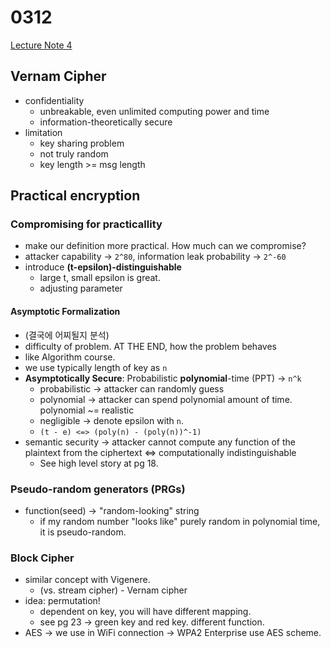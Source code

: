 # 0312

[Lecture Note 4](../lecture-notes/Lecture%204%20Slides.pdf)

## Vernam Cipher

- confidentiality
  - unbreakable, even unlimited computing power and time
  - information-theoretically secure
- limitation
  - key sharing problem
  - not truly random
  - key length >= msg length

## Practical encryption

### Compromising for practicallity

- make our definition more practical. How much can we compromise?
- attacker capability -> `2^80`, information leak probability -> `2^-60`
- introduce **(t-epsilon)-distinguishable**
  - large t, small epsilon is great.
  - adjusting parameter

#### Asymptotic Formalization

- (결국에 어찌될지 분석)
- difficulty of problem. AT THE END, how the problem behaves
- like Algorithm course.
- we use typically length of key as `n`
- **Asymptotically Secure**: Probabilistic **polynomial**-time (PPT) -> `n^k`
  - probabilistic -> attacker can randomly guess
  - polynomial -> attacker can spend polynomial amount of time. polynomial ~= realistic
  - negligible -> denote epsilon with `n`.
  - `(t - e) <=> (poly(n) - (poly(n))^-1)`
- semantic security -> attacker cannot compute any function of the plaintext from the ciphertext <=> computationally indistinguishable
  - See high level story at pg 18.

### Pseudo-random generators (PRGs)

- function(seed) -> "random-looking" string
  - if my random number "looks like" purely random in polynomial time, it is pseudo-random.

### Block Cipher

- similar concept with Vigenere.
  - (vs. stream cipher) - Vernam cipher
- idea: permutation!
  - dependent on key, you will have different mapping.
  - see pg 23 -> green key and red key. different function.
- AES ->  we use in WiFi connection -> WPA2 Enterprise use AES scheme.
